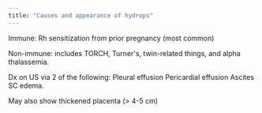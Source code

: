 ```yaml
---
title: "Causes and appearance of hydrops"
---
```

Immune: Rh sensitization from prior pregnancy (most common)

Non-immune: includes TORCH, Turner's, twin-related things, and alpha thalassemia.

Dx on US via 2 of the following:
Pleural effusion
Pericardial effusion
Ascites
SC edema.

May also show thickened placenta (&gt; 4-5 cm)

